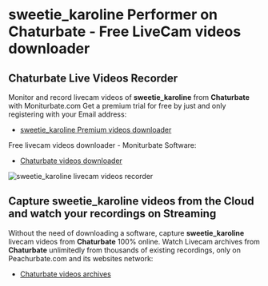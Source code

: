 # sweetie_karoline Performer on Chaturbate - Free LiveCam videos downloader

## Chaturbate Live Videos Recorder

Monitor and record livecam videos of **sweetie_karoline** from **Chaturbate** with Moniturbate.com
Get a premium trial for free by just and only registering with your Email address:
* [sweetie_karoline Premium videos downloader](https://moniturbate.com/request-demo-licence-key.html)

Free livecam videos downloader - Moniturbate Software:
* [Chaturbate videos downloader](https://moniturbate.com/moniturbate-download-software.html)

![sweetie_karoline livecam videos recorder](https://peachurnet.com/templates/moniturbate-software.png)


## Capture sweetie_karoline videos from the Cloud and watch your recordings on Streaming

Without the need of downloading a software, capture **sweetie_karoline** livecam videos from **Chaturbate** 100% online.
Watch Livecam archives from **Chaturbate** unlimitedly from thousands of existing recordings, only on Peachurbate.com and its websites network:
* [Chaturbate videos archives](https://peachurnet.com/)